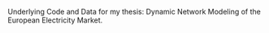 Underlying Code and Data for my thesis: Dynamic Network Modeling of the European Electricity Market. 
